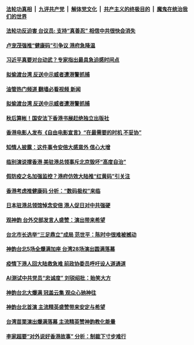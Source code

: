 ####  [法轮功真相](../../../../basic/blob/master/README.md?t=07160302) &nbsp;|&nbsp; [九评共产党](../../../../9ping.md/blob/master/README.md?t=07160302) &nbsp;|&nbsp; [解体党文化](../../../../jtdwh.md/blob/master/README.md?t=07160302)  &nbsp;|&nbsp; [共产主义的终极目的](../../../../gczydzjmd.md/blob/master/README.md?t=07160302) &nbsp;|&nbsp; [魔鬼在统治我们的世界](../../../../mgztzwmdsj.md/blob/master/README.md?t=07160302) 

#### [法轮功反迫害 台议员: 支持“真善忍” 相信中共很快会消失](../pages/soh55/637460.md?t=07160302) 
#### [卢宠茂强推“健康码”引争议 港府急降温  ](../pages/soh55/637403.md?t=07160302) 
#### [习近平真要对台动武？专家指出最具急迫感时间点](../pages/soh55/637412.md?t=07160302) 
#### [拟偷渡台湾 反送中示威者遭港警抓捕](../pages/soh55/637415.md?t=07160302) 
#### [油管热门频道 翻墙必看视频 新闻](http://45.76.130.85:81/youtube.html?07160302)
#### [拟偷渡台湾 反送中示威者遭港警抓捕](../pages/soh55/637415.md?t=07160302) 
#### [秋后算帐！国安法下香港书展赶绝独立出版社 ](../pages/soh55/637217.md?t=07160302) 
#### [香港电影人发布《自由电影宣言》“在最需要的时机 不妥协”](../pages/soh55/637112.md?t=07160302) 
#### [知情人披露：这件事令安倍大感意外 信心大增](../pages/soh55/637052.md?t=07160302) 
#### [临别演说撑香港 美驻港总领事斥北京毁坏“高度自治”](../pages/soh55/636770.md?t=07160302) 
#### [假防疫之名加强监控？港府仿效大陆推“红黄码”引关注](../pages/soh55/636743.md?t=07160302) 
#### [香港考虑推健康码 分析：“数码极权”来临](../pages/soh55/636665.md?t=07160302) 
#### [日本驻港总领馆悼念安倍 港人促日对中共强硬](../pages/soh55/636407.md?t=07160302) 
#### [观神韵 台外交部发言人盛赞：演出带来希望](../pages/soh55/636416.md?t=07160302) 
#### [台北市长选举“三足鼎立”成局 范世平：陈时中很难被撼动](../pages/soh55/636350.md?t=07160302) 
#### [神韵台北5场全爆满加座 台湾28场演出圆满落幕](../pages/soh55/636320.md?t=07160302) 
#### [疫情下港人回大陆救急难 前政协委员呼吁设人道通道](../pages/soh55/636227.md?t=07160302) 
#### [AI测试中共党员“忠诚度” 刘锐绍批：贻笑大方](../pages/soh55/636209.md?t=07160302) 
#### [神韵台北大爆满 冠盖云集 观众心驰神往](../pages/soh55/636158.md?t=07160302) 
#### [神韵台北首演 主流精英盛赞带来安定与希望](../pages/soh55/636035.md?t=07160302) 
#### [台湾苗栗演出爆满落幕 主流精英赞神韵教化能量](../pages/soh55/635681.md?t=07160302) 
#### [李家超要“对外说好香港故事” 分析：制裁下寸步难行](../pages/soh55/635654.md?t=07160302) 
<img src='http://gfw-breaker.win/goodnews/indexes/soh55.md' width='0px' height='0px'/>
